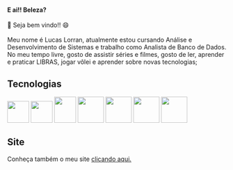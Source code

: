 #### E ai!! Beleza? </br>
👋 Seja bem vindo!! 😄</br></br>
Meu nome é Lucas Lorran, atualmente estou cursando Análise e Desenvolvimento de Sistemas e trabalho como Analista de Banco de Dados.</br>
No meu tempo livre, gosto de assistir séries e filmes, gosto de ler, aprender e praticar LIBRAS, jogar vôlei e aprender sobre novas tecnologias;

## Tecnologias
<div display="flex">

<!-- Icon HTML -->
<img src="https://cdn-icons-png.flaticon.com/512/136/136528.png" width="50" height="50">

<!-- Icon CSS -->
<img src="https://cdn-icons-png.flaticon.com/512/136/136527.png" width="50" height="50">

<!-- Icon JavaScript -->
<img src="https://cdn-icons-png.flaticon.com/512/136/136530.png" width="50" height="60">

<!-- Icon PHP -->
<img src="https://cdn-icons.flaticon.com/png/512/5815/premium/5815212.png?token=exp=1658847873~hmac=59ef98738a2da209ea82ca0a6fd79fac" width="60" height="60">

<!-- Icon MySQL -->
<img src="https://cdn-icons-png.flaticon.com/512/7207/7207175.png" width="60" height="60">

<!-- Icon Dart -->
<img src="https://avatars1.githubusercontent.com/u/1609975?s=200&v=4" width="60" height="60">

<!-- Icon Flutter -->
<img src="https://gblobscdn.gitbook.com/spaces%2F-LanYWbVFl837-fblbH8%2Favatar.png?alt=media" width="60" height="60">

</div>


## Site

Conheça também o meu site <a href="https://lucaslorran.tech" target="_blank">clicando aqui.</a>

